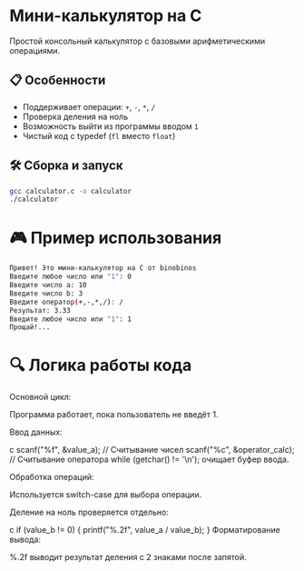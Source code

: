 # Мини-калькулятор на C

Простой консольный калькулятор с базовыми арифметическими операциями.

## 📋 Особенности
- Поддерживает операции: `+`, `-`, `*`, `/`
- Проверка деления на ноль
- Возможность выйти из программы вводом `1`
- Чистый код с typedef (`fl` вместо `float`)

## 🛠 Сборка и запуск
```bash
gcc calculator.c -o calculator
./calculator
```
# 🎮 Пример использования
```bash
Привет! Это мини-калькулятор на C от binobinos
Введите любое число или "1": 0
Введите число a: 10
Введите число b: 3
Введите оператор(+,-,*,/): /
Результат: 3.33
Введите любое число или "1": 1
Прощай!...
```
# 🔍 Логика работы кода
Основной цикл:

Программа работает, пока пользователь не введёт 1.

Ввод данных:

c
scanf("%f", &value_a);  // Считывание чисел
scanf("%c", &operator_calc);  // Считывание оператора
while (getchar() != '\n'); очищает буфер ввода.

Обработка операций:

Используется switch-case для выбора операции.

Деление на ноль проверяется отдельно:

c
if (value_b != 0) { printf("%.2f", value_a / value_b); }
Форматирование вывода:

%.2f выводит результат деления с 2 знаками после запятой.